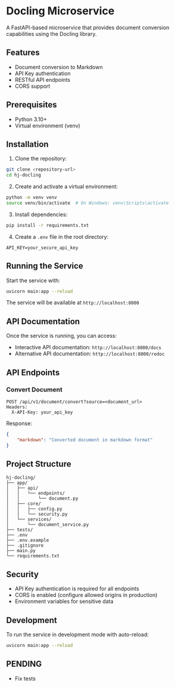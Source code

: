 # Docling Microservice

A FastAPI-based microservice that provides document conversion capabilities using the Docling library.

## Features

- Document conversion to Markdown
- API Key authentication
- RESTful API endpoints
- CORS support

## Prerequisites

- Python 3.10+
- Virtual environment (venv)

## Installation

1. Clone the repository:
```bash
git clone <repository-url>
cd hj-docling
```

2. Create and activate a virtual environment:
```bash
python -m venv venv
source venv/bin/activate  # On Windows: venv\Scripts\activate
```

3. Install dependencies:
```bash
pip install -r requirements.txt
```

4. Create a `.env` file in the root directory:
```env
API_KEY=your_secure_api_key
```

## Running the Service

Start the service with:
```bash
uvicorn main:app --reload
```

The service will be available at `http://localhost:8000`

## API Documentation

Once the service is running, you can access:
- Interactive API documentation: `http://localhost:8000/docs`
- Alternative API documentation: `http://localhost:8000/redoc`

## API Endpoints

### Convert Document
```http
POST /api/v1/document/convert?source=<document_url>
Headers:
  X-API-Key: your_api_key
```

Response:
```json
{
    "markdown": "Converted document in markdown format"
}
```

## Project Structure

```
hj-docling/
├── app/
│   ├── api/
│   │   └── endpoints/
│   │       └── document.py
│   ├── core/
│   │   ├── config.py
│   │   └── security.py
│   └── services/
│       └── document_service.py
├── tests/
├── .env
├── .env.example
├── .gitignore
├── main.py
└── requirements.txt
```

## Security

- API Key authentication is required for all endpoints
- CORS is enabled (configure allowed origins in production)
- Environment variables for sensitive data

## Development

To run the service in development mode with auto-reload:
```bash
uvicorn main:app --reload
```


## PENDING
- Fix tests